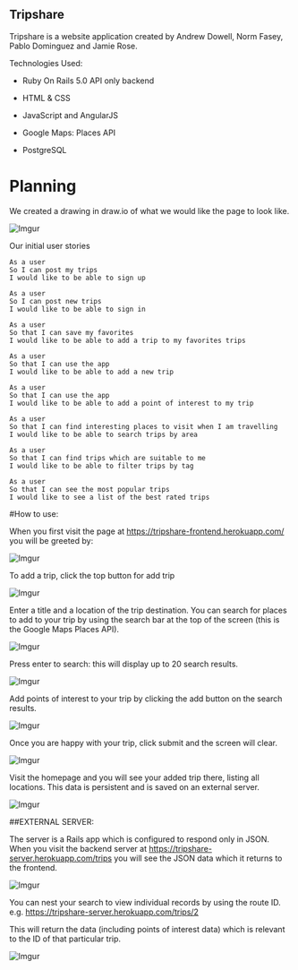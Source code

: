 ## Tripshare

Tripshare is a website application created by Andrew Dowell, Norm Fasey, Pablo Dominguez and Jamie Rose.

Technologies Used:

* Ruby On Rails 5.0 API only backend

* HTML & CSS

* JavaScript and AngularJS

* Google Maps: Places API

* PostgreSQL


# Planning

We created a drawing in draw.io of what we would like the page to look like.

![Imgur](http://i.imgur.com/AIaXC2W.png)

Our initial user stories

```
As a user
So I can post my trips
I would like to be able to sign up

As a user
So I can post new trips
I would like to be able to sign in

As a user
So that I can save my favorites
I would like to be able to add a trip to my favorites trips

As a user
So that I can use the app
I would like to be able to add a new trip

As a user
So that I can use the app
I would like to be able to add a point of interest to my trip

As a user
So that I can find interesting places to visit when I am travelling
I would like to be able to search trips by area

As a user
So that I can find trips which are suitable to me
I would like to be able to filter trips by tag

As a user
So that I can see the most popular trips
I would like to see a list of the best rated trips
```


#How to use:

When you first visit the page at https://tripshare-frontend.herokuapp.com/ you will be greeted by:

![Imgur](http://i.imgur.com/XTTnH3N.png)

To add a trip, click the top button for add trip

![Imgur](http://i.imgur.com/XTTnH3N.png)

Enter a title and a location of the trip destination.  You can search for places to add to your trip by using the search bar at the top of the screen (this is the Google Maps Places API).

![Imgur](http://i.imgur.com/F0nV59n.png)

Press enter to search: this will display up to 20 search results.

![Imgur](http://i.imgur.com/6nIEQrw.png)

Add points of interest to your trip by clicking the add button on the search results.

![Imgur](http://i.imgur.com/Psz09sw.png)

Once you are happy with your trip, click submit and the screen will clear.

![Imgur](http://i.imgur.com/9zl7PKD.png)

Visit the homepage and you will see your added trip there, listing all locations.  This data is persistent and is saved on an external server.

![Imgur](http://i.imgur.com/9zl7PKD.png)


##EXTERNAL SERVER:

The server is a Rails app which is configured to respond only in JSON.  When you visit the backend server at https://tripshare-server.herokuapp.com/trips you will see the JSON data which it returns to the frontend.

![Imgur](http://i.imgur.com/8u9NMa6.png)

You can nest your search to view individual records by using the route ID. e.g. https://tripshare-server.herokuapp.com/trips/2

This will return the data (including points of interest data) which is relevant to the ID of that particular trip.

![Imgur](http://i.imgur.com/4jP2yaE.png)

